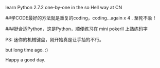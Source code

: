 learn Python 2.7.2 one-by-one in the so Hell way at CN

##学CODE最好的方法就是重复的coding，coding...again x 4 . 至死不渝！

###挺合适Python，这是Python，顺便练习在 mini pokerII 上熟练码字

PS: 迷你的机械键盘，刚开始真是让手抽的不行。

but long time ago. :)

Happy a good day.